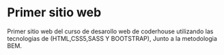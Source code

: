 # Primer sitio web
Primer sitio web del curso de desarollo web de coderhouse utilizando las tecnologias de (HTML,CSS5,SASS Y BOOTSTRAP), Junto a la metodologia BEM.

